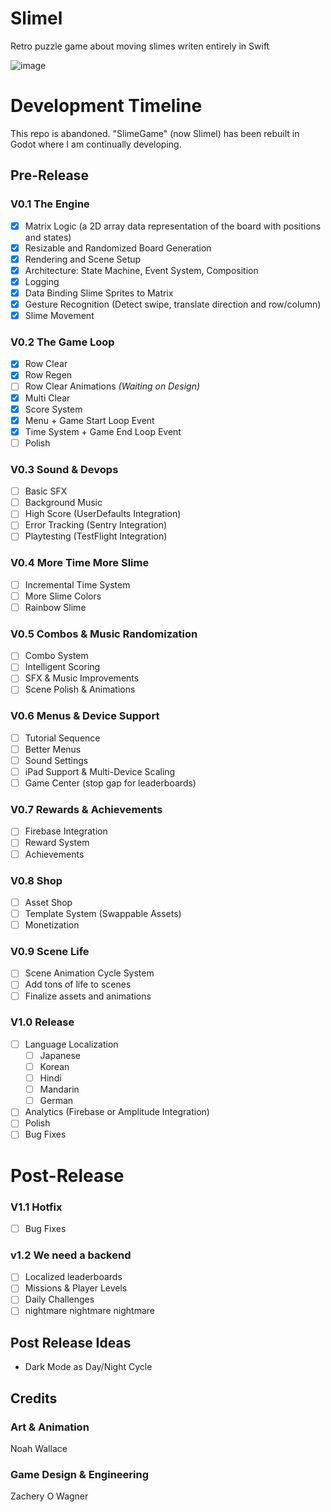 # Slimel
 Retro puzzle game about moving slimes writen entirely in Swift

![image](https://github.com/ZacheryWagner/SlimeGame/assets/25253120/0b530155-1d6b-416c-ad77-b9a904c41dc7)

# Development Timeline

This repo is abandoned.  "SlimeGame" (now Slimel) has been rebuilt in Godot where I am continually developing.

## Pre-Release

### V0.1 The Engine

- [x]  Matrix Logic (a 2D array data representation of the board with positions and states)
- [x]  Resizable and Randomized Board Generation
- [x]  Rendering and Scene Setup
- [x]  Architecture: State Machine, Event System, Composition
- [x]  Logging
- [x]  Data Binding Slime Sprites to Matrix
- [x]  Gesture Recognition (Detect swipe, translate direction and row/column)
- [x]  Slime Movement

### V0.2 The Game Loop

- [x]  Row Clear
- [x]  Row Regen
- [ ]  Row Clear Animations *(Waiting on Design)*
- [x]  Multi Clear
- [x]  Score System
- [x]  Menu + Game Start Loop Event
- [x]  Time System + Game End Loop Event
- [ ]  Polish

### V0.3 Sound & Devops

- [ ]  Basic SFX
- [ ]  Background Music
- [ ]  High Score (UserDefaults Integration)
- [ ]  Error Tracking (Sentry Integration)
- [ ]  Playtesting (TestFlight Integration)

### V0.4 More Time More Slime

- [ ]  Incremental Time System
- [ ]  More Slime Colors
- [ ]  Rainbow Slime

### V0.5 Combos & Music Randomization

- [ ]  Combo System
- [ ]  Intelligent Scoring
- [ ]  SFX & Music Improvements
- [ ]  Scene Polish & Animations

### V0.6 Menus & Device Support

- [ ]  Tutorial Sequence
- [ ]  Better Menus
- [ ]  Sound Settings
- [ ]  iPad Support & Multi-Device Scaling
- [ ]  Game Center (stop gap for leaderboards)

### V0.7 Rewards & Achievements

- [ ]  Firebase Integration
- [ ]  Reward System
- [ ]  Achievements

### V0.8 Shop

- [ ]  Asset Shop
- [ ]  Template System (Swappable Assets)
- [ ]  Monetization

### V0.9 Scene Life

- [ ]  Scene Animation Cycle System
- [ ]  Add tons of life to scenes
- [ ]  Finalize assets and animations

### V1.0 Release

- [ ]  Language Localization
    - [ ]  Japanese
    - [ ]  Korean
    - [ ]  Hindi
    - [ ]  Mandarin
    - [ ]  German
- [ ]  Analytics (Firebase or Amplitude Integration)
- [ ]  Polish
- [ ]  Bug Fixes

# Post-Release

### V1.1 Hotfix

- [ ]  Bug Fixes

### v1.2 We need a backend

- [ ]  Localized leaderboards
- [ ]  Missions & Player Levels
- [ ]  Daily Challenges
- [ ]  nightmare nightmare nightmare

## Post Release Ideas

- Dark Mode as Day/Night Cycle

## Credits

### Art & Animation
Noah Wallace

### Game Design & Engineering
Zachery O Wagner
